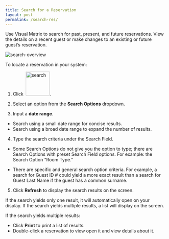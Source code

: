 ```yaml
---
title: Search for a Reservation
layout: post
permalink: /search-res/
---
```


Use Visual Matrix to search for past, present, and future reservations. View the details on
a recent guest or make changes to an existing or future guest’s reservation.

<img src="/portfolio/images/update-this.jpg" alt="search-overview">

To locate a reservation in your system:

1. Click &nbsp;<img src="/portfolio/images/Search-for-a-Reservation.jpg" width="75" alt="search">.

2. Select an option from the **Search Options** dropdown.

3. Input a **date range**.

- Search using a small date range for concise results.
- Search using a broad date range to expand the number of results.

4. Type the search criteria under the Search Field.

- Some Search Options do not give you the option to type; there are Search Options
with preset Search Field options. For example: the Search Option “Room Type."

- There are specific and general search option criteria. For example, a search for Guest
ID # could yield a more exact result than a search for Guest Last Name if the guest
has a common surname.

5. Click **Refresh** to display the search results on the screen.

If the search yields only one result, it will automatically open on your display. If the
search yields multiple results, a list will display on the screen.

If the search yields multiple results:
- Click **Print** to print a list of results.
- Double-click a reservation to view open it and view details about it.
